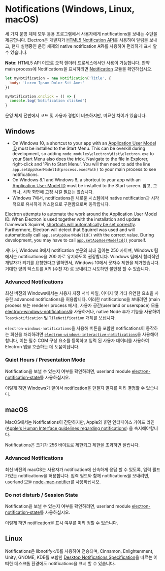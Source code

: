 # Notifications (Windows, Linux, macOS)

세 가지 운영 체제 모두 응용 프로그램에서 사용자에게 notifications을 보내는 수단을 제공합니다. Electron은 개발자가 [HTML5 Notification API](https://notifications.spec.whatwg.org/)를 사용하여 알림을 보내고, 현재 실행중인 운영 체제의 native notification API를 사용하여 편리하게 표시 할 수 있습니다.

**Note:** HTML5 API 이므로 오직 렌더러 프로세스에서만 사용이 가능합니다. 만약 main process에 Notifications을 표시하려면 [Notification](../api/notification.md) 모듈을 확인하십시오.

```javascript
let myNotification = new Notification('Title', {
  body: 'Lorem Ipsum Dolor Sit Amet'
})

myNotification.onclick = () => {
  console.log('Notification clicked')
}
```

운영 체제 전반에서 코드 및 사용자 경험이 비슷하지만, 미묘한 차이가 있습니다.

## Windows

* On Windows 10, a shortcut to your app with an [Application User Model ID](https://msdn.microsoft.com/en-us/library/windows/desktop/dd378459(v=vs.85).aspx) must be installed to the Start Menu. This can be overkill during development, so adding `node_modules\electron\dist\electron.exe` to your Start Menu also does the trick. Navigate to the file in Explorer, right-click and 'Pin to Start Menu'. You will then need to add the line `app.setAppUserModelId(process.execPath)` to your main process to see notifications.
* On Windows 8.1 and Windows 8, a shortcut to your app with an [Application User Model ID](https://msdn.microsoft.com/en-us/library/windows/desktop/dd378459(v=vs.85).aspx) must be installed to the Start screen. 참고, 그러나, 시작 화면에 고정 시킬 필요는 없습니다.
* Windows 7에서, notifications은 새로운 시스템에서 native notification과 시각적으로 유사하게 커스텀으로 구현함으로써 동작합니다.

Electron attempts to automate the work around the Application User Model ID. When Electron is used together with the installation and update framework Squirrel, [shortcuts will automatically be set correctly](https://github.com/electron/windows-installer/blob/master/README.md#handling-squirrel-events). Furthermore, Electron will detect that Squirrel was used and will automatically call `app.setAppUserModelId()` with the correct value. During development, you may have to call [`app.setAppUserModelId()`](../api/app.md#appsetappusermodelidid-windows) yourself.

게다가, Windows 8에서 notification 본문의 최대 길이는 250 자이며, Windows 팀에서는 notifications을 200 자로 유지하도록 권장합니다. Windows 팀에서 합리적인 개발자가 되기를 요청한다고 말하면서, Windows 10에서 문자수 제한을 제거했습니다. 거대한 양의 텍스트를 API (수천 자) 로 보내려고 시도하면 불안정 할 수 있습니다.

### Advanced Notifications

최신 버전의 Windows에서는 사용자 지정 서식 파일, 이미지 및 기타 유연한 요소을 사용한 advanced notifications을 허용합니다. 이러한 notifications을 보내려면 (main process 또는 renderer process 에서), 사용자 공간(userland or userspace) 모듈 [electron-windows-notifications](https://github.com/felixrieseberg/electron-windows-notifications)을 사용하거나, native Node 추가 기능을 사용하여 `ToastNotification` 및 `TileNotification` 개체를 보냅니다.

`electron-windows-notifications`을 사용해 버튼을 포함한 notifications이 동작하는 회신을 처리하려면 [`electron-windows-interactive-notifications`](https://github.com/felixrieseberg/electron-windows-interactive-notifications)을 사용해야 합니다, 이는 필수 COM 구성 요소를 등록하고 입력 된 사용자 데이터를 사용하여 Electron 앱을 호출하는 데 도움이됩니다.

### Quiet Hours / Presentation Mode

Notification을 보낼 수 있는지 여부를 확인하려면, userland module [electron-notification-state](https://github.com/felixrieseberg/electron-notification-state)를 사용하십시오.

이렇게 하면 Windows가 알아서 notification을 던질지 말지를 미리 결정할 수 있습니다.

## macOS

MacOS에서는 Notifications이 간단하지만, Apple의 휴먼 인터페이스 가이드 라인([Apple's Human Interface guidelines regarding notifications](https://developer.apple.com/macos/human-interface-guidelines/system-capabilities/notifications/)) 을 숙지해야합니다.

Notifications은 크기가 256 바이트로 제한되고 제한을 초과하면 잘립니다.

### Advanced Notifications

최신 버전의 macOS는 사용자가 notification에 신속하게 응답 할 수 있도록, 입력 필드가있는 notifications을 허용합니다. 입력 필드와 함께 notifications을 보내려면, userland 모듈 [node-mac-notifier](https://github.com/CharlieHess/node-mac-notifier)를 사용하십시오.

### Do not disturb / Session State

Notification을 보낼 수 있는지 여부를 확인하려면, userland module [electron-notification-state](https://github.com/felixrieseberg/electron-notification-state)를 사용하십시오.

이렇게 하면 notification을 표시 여부를 미리 정할 수 있습니다.

## Linux

Notifications은 libnotify</0를 사용하여 전송되며, Cinnamon, Enlightenment, Unity, GNOME, KDE를 포함한 <a href="https://developer.gnome.org/notification-spec/">Desktop Notifications Specification</a>을 따르는 어떠한 데스크톱 환경에도 notifications을 표시 할 수 있습니다..</p>